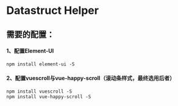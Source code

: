 # Datastruct Helper
## 需要的配置：
#### 1、配置Element-UI
```
npm install element-ui -S
```
#### 2、配置vuescroll与vue-happy-scroll（滚动条样式，最终选用后者）
```
npm install vuescroll -S
npm install vue-happy-scroll -S
```